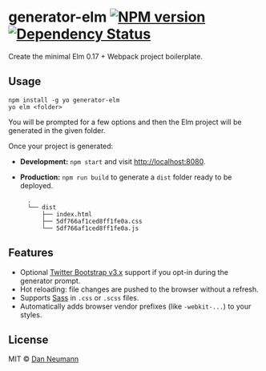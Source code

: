 
# generator-elm [![NPM version](https://badge.fury.io/js/generator-elm.svg)](http://badge.fury.io/js/generator-elm) [![Dependency Status](https://david-dm.org/danneu/generator-elm.svg)](https://david-dm.org/danneu/generator-elm)

Create the minimal Elm 0.17 + Webpack project boilerplate.

## Usage

    npm install -g yo generator-elm
    yo elm <folder>

You will be prompted for a few options and then the Elm project will
be generated in the given folder.

Once your project is generated:

- **Development:** `npm start` and visit <http://localhost:8080>.
- **Production:** `npm run build` to generate a `dist` folder ready to be
  deployed.

        .
        └── dist
            ├── index.html 
            ├── 5df766af1ced8ff1fe0a.css
            └── 5df766af1ced8ff1fe0a.js

## Features

- Optional [Twitter Bootstrap v3.x](http://getbootstrap.com/) support if 
  you opt-in during the generator prompt. 
- Hot reloading: file changes are pushed to the browser without a refresh.
- Supports [Sass](http://sass-lang.com/) in `.css` or `.scss` files.
- Automatically adds browser vendor prefixes (like `-webkit-...`) to
  your styles.

## License

MIT © [Dan Neumann](https://github.com/danneu)
